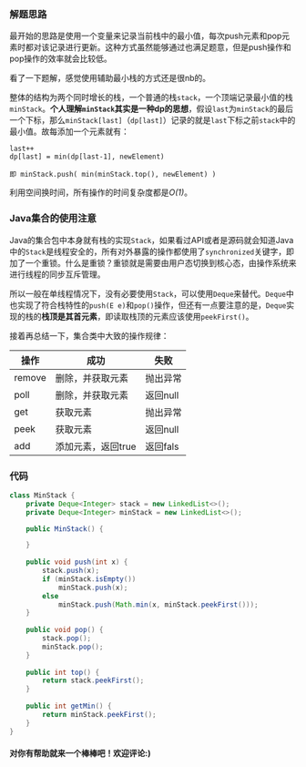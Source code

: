 ### 解题思路
最开始的思路是使用一个变量来记录当前栈中的最小值，每次push元素和pop元素时都对该记录进行更新。这种方式虽然能够通过也满足题意，但是push操作和pop操作的效率就会比较低。

看了一下题解，感觉使用辅助最小栈的方式还是很nb的。

整体的结构为两个同时增长的栈，一个普通的栈`stack`，一个顶端记录最小值的栈`minStack`。**个人理解`minStack`其实是一种dp的思想**，假设`last`为`minStack`的最后一个下标，那么`minStack[last]`（`dp[last]`）记录的就是`last`下标之前`stack`中的最小值。故每添加一个元素就有：
```
last++
dp[last] = min(dp[last-1], newElement)

即 minStack.push( min(minStack.top(), newElement) )
```

利用空间换时间，所有操作的时间复杂度都是*O(1)*。

### Java集合的使用注意
Java的集合包中本身就有栈的实现`Stack`，如果看过API或者是源码就会知道Java中的`Stack`是线程安全的，所有对外暴露的操作都使用了`synchronized`关键字，即加了一个重锁。什么是重锁？重锁就是需要由用户态切换到核心态，由操作系统来进行线程的同步互斥管理。

所以一般在单线程情况下，没有必要使用`Stack`，可以使用`Deque`来替代。`Deque`中也实现了符合栈特性的`push(E e)`和`pop()`操作，但还有一点要注意的是，`Deque`实现的栈的**栈顶是其首元素**，即读取栈顶的元素应该使用`peekFirst()`。

接着再总结一下，集合类中大致的操作规律：

| 操作   | 成功               | 失败     |
| ------ | ------------------ | -------- |
| remove | 删除，并获取元素   | 抛出异常 |
| poll   | 删除，并获取元素   | 返回null |
| get    | 获取元素           | 抛出异常 |
| peek   | 获取元素           | 返回null |
| add    | 添加元素，返回true | 返回fals |




### 代码

```java
class MinStack {
    private Deque<Integer> stack = new LinkedList<>();
    private Deque<Integer> minStack = new LinkedList<>();

    public MinStack() {

    }
    
    public void push(int x) {
        stack.push(x);
        if (minStack.isEmpty())
            minStack.push(x);
        else 
            minStack.push(Math.min(x, minStack.peekFirst()));
    }
    
    public void pop() {
        stack.pop();
        minStack.pop();
    }
    
    public int top() {
        return stack.peekFirst();
    }
    
    public int getMin() {
        return minStack.peekFirst();
    }
}
```

#### 对你有帮助就来一个棒棒吧！欢迎评论:)